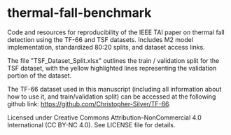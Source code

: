 # thermal-fall-benchmark
Code and resources for reproducibility of the IEEE TAI paper on thermal fall detection using the TF-66 and TSF datasets. Includes M2 model implementation, standardized 80:20 splits, and dataset access links.

The file "TSF_Dataset_Split.xlsx" outlines the train / validation split for the TSF dataset, with the yellow highlighted lines representing the validation portion of the dataset. 

The TF-66 dataset used in this manuscript (including all information about how to use it, and train/validation split) can be accessed at the following github link: https://github.com/Christopher-Silver/TF-66.

Licensed under Creative Commons Attribution–NonCommercial 4.0 International (CC BY-NC 4.0). See LICENSE file for details.
